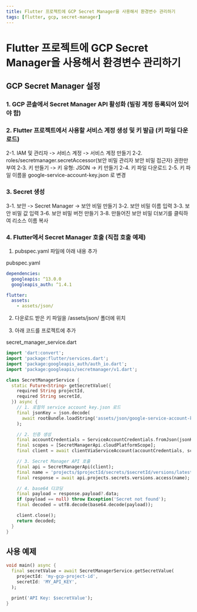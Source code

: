 ```yaml
---
title: Flutter 프로젝트에 GCP Secret Manager을 사용해서 환경변수 관리하기
tags: [flutter, gcp, secret-manager]
---
```


# Flutter 프로젝트에 GCP Secret Manager을 사용해서 환경변수 관리하기

## GCP Secret Manager 설정

### 1. GCP 콘솔에서 Secret Manager API 활성화 (빌링 계정 등록되어 있어야 함)

### 2. Flutter 프로젝트에서 사용할 서비스 계정 생성 및 키 발급 (키 파일 다운로드)

2-1. IAM 및 관리자 -> 서비스 계정 -> 서비스 계정 만들기
2-2. roles/secretmanager.secretAccessor(보안 비밀 관리자 보안 비밀 접근자) 권한만 부여
2-3. 키 만들기 -> 키 유형: JSON -> 키 만들기
2-4. 키 파일 다운로드
2-5. 키 파일 이름을 google-service-account-key.json 로 변경

### 3. Secret 생성

3-1. 보안 -> Secret Manager -> 보안 비밀 만들기
3-2. 보안 비밀 이름 입력
3-3. 보안 비밀 값 입력
3-6. 보안 비밀 버전 만들기
3-8. 만들어진 보안 비밀 더보기를 클릭하여 리소스 이름 복사

### 4. Flutter에서 Secret Manager 호출 (직접 호출 예제)

1. pubspec.yaml 파일에 아래 내용 추가

pubspec.yaml

```yaml
dependencies:
  googleapis: ^13.0.0
  googleapis_auth: ^1.4.1

flutter:
  assets:
    - assets/json/
```

2. 다운로드 받은 키 파일을 /assets/json/ 폴더에 위치

3. 아래 코드를 프로젝트에 추가

secret_manager_service.dart

```dart
import 'dart:convert';
import 'package:flutter/services.dart';
import 'package:googleapis_auth/auth_io.dart';
import 'package:googleapis/secretmanager/v1.dart';

class SecretManagerService {
  static Future<String> getSecretValue({
    required String projectId,
    required String secretId,
  }) async {
    // 1. 로컬의 service account key.json 로드
    final jsonKey = json.decode(
      await rootBundle.loadString('assets/json/google-service-account-key.json'),
    );

    // 2. 인증 생성
    final accountCredentials = ServiceAccountCredentials.fromJson(jsonKey);
    final scopes = [SecretManagerApi.cloudPlatformScope];
    final client = await clientViaServiceAccount(accountCredentials, scopes);

    // 3. Secret Manager API 호출
    final api = SecretManagerApi(client);
    final name = 'projects/$projectId/secrets/$secretId/versions/latest';
    final response = await api.projects.secrets.versions.access(name);

    // 4. base64 디코딩
    final payload = response.payload?.data;
    if (payload == null) throw Exception('Secret not found');
    final decoded = utf8.decode(base64.decode(payload));

    client.close();
    return decoded;
  }
}
```

## 사용 예제

```dart
void main() async {
  final secretValue = await SecretManagerService.getSecretValue(
    projectId: 'my-gcp-project-id',
    secretId: 'MY_API_KEY',
  );

  print('API Key: $secretValue');
}
```
